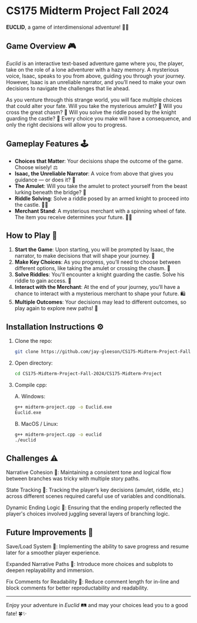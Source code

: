 # CS175 Midterm Project Fall 2024

**EUCLID**, a game of interdimensional adventure! 🌌🧳

## **Game Overview** 🎮
*Euclid* is an interactive text-based adventure game where you, the player, take on the role of a lone adventurer with a hazy memory. A mysterious voice, Isaac, speaks to you from above, guiding you through your journey. However, Isaac is an unreliable narrator, and you’ll need to make your own decisions to navigate the challenges that lie ahead.

As you venture through this strange world, you will face multiple choices that could alter your fate. Will you take the mysterious amulet? 💎 Will you cross the great chasm? 🌉 Will you solve the riddle posed by the knight guarding the castle? 🏰 Every choice you make will have a consequence, and only the right decisions will allow you to progress.

## **Gameplay Features** 🕹️
- **Choices that Matter**: Your decisions shape the outcome of the game. Choose wisely! ⚖️
- **Isaac, the Unreliable Narrator**: A voice from above that gives you guidance — or does it? 👀
- **The Amulet**: Will you take the amulet to protect yourself from the beast lurking beneath the bridge? 🐉
- **Riddle Solving**: Solve a riddle posed by an armed knight to proceed into the castle. 🏰🔑
- **Merchant Stand**: A mysterious merchant with a spinning wheel of fate. The item you receive determines your future. 🎲🎁

## **How to Play** 🧭
1. **Start the Game**: Upon starting, you will be prompted by Isaac, the narrator, to make decisions that will shape your journey. 🌟
2. **Make Key Choices**: As you progress, you’ll need to choose between different options, like taking the amulet or crossing the chasm. 🤔
3. **Solve Riddles**: You'll encounter a knight guarding the castle. Solve his riddle to gain access. 🧩
4. **Interact with the Merchant**: At the end of your journey, you’ll have a chance to interact with a mysterious merchant to shape your future. 🛍️
5. **Multiple Outcomes**: Your decisions may lead to different outcomes, so play again to explore new paths! 🔄

## **Installation Instructions** ⚙️
1. Clone the repo:
   ```bash
   git clone https://github.com/jay-gleeson/CS175-Midterm-Project-Fall-2024.git
   ```
2. Open directory:
   ```bash
   cd CS175-Midterm-Project-Fall-2024/CS175-Midterm-Project
   ```
3. Compile cpp:

   A. Windows:
      ```bash
      g++ midterm-project.cpp -o Euclid.exe
      Euclid.exe
      ```
   B. MacOS / Linux:
      ```bash
      g++ midterm-project.cpp -o euclid
      ./euclid
      ```
## Challenges ⚠️
Narrative Cohesion 🧵: Maintaining a consistent tone and logical flow between branches was tricky with multiple story paths.

State Tracking 🔄: Tracking the player’s key decisions (amulet, riddle, etc.) across different scenes required careful use of variables and conditionals.

Dynamic Ending Logic 🧠: Ensuring that the ending properly reflected the player's choices involved juggling several layers of branching logic.

## Future Improvements 🚀
Save/Load System 💾: Implementing the ability to save progress and resume later for a smoother player experience.

Expanded Narrative Paths 🧭: Introduce more choices and subplots to deepen replayability and immersion.

Fix Comments for Readability 💬: Reduce comment length for in-line and block comments for better reproductability and readability.

---

Enjoy your adventure in *Euclid* 🛤️ and may your choices lead you to a good fate! 🍀✨
